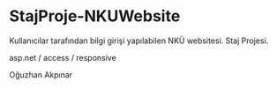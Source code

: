 # StajProje-NKUWebsite
 Kullanıcılar tarafından bilgi girişi yapılabilen NKÜ websitesi. Staj Projesi.
 
 asp.net / access / responsive
 
 Oğuzhan Akpınar
